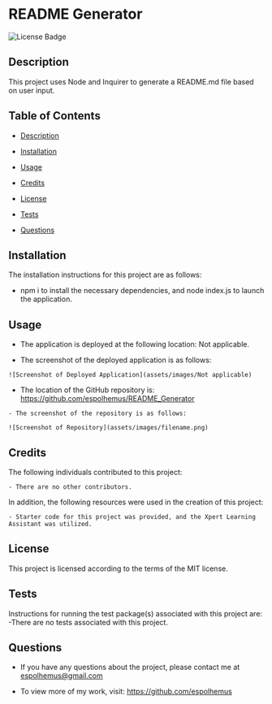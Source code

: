 # README Generator
 ![License Badge](https://img.shields.io/badge/license-MIT-green)

## Description
 
This project uses Node and Inquirer to generate a README.md file based on user input.
 
## Table of Contents

- [Description](#description)

- [Installation](#installation)

- [Usage](#usage)

- [Credits](#credits)

- [License](#license)

- [Tests](#tests)

- [Questions](#questions)

## Installation
  The installation instructions for this project are as follows:
  - npm i to install the necessary dependencies, and node index.js to launch the application.

## Usage

  - The application is deployed at the following location:
   Not applicable.

   - The screenshot of the deployed application is as follows:

    ![Screenshot of Deployed Application](assets/images/Not applicable)

   - The location of the GitHub repository is:
    https://github.com/espolhemus/README_Generator

    - The screenshot of the repository is as follows:

    ![Screenshot of Repository](assets/images/filename.png)

## Credits
  The following individuals contributed to this project:

    - There are no other contributors.

  In addition, the following resources were used in the creation of this project:

    - Starter code for this project was provided, and the Xpert Learning Assistant was utilized.

## License
 This project is licensed according to the terms of the MIT license.

## Tests
 Instructions for running the test package(s) associated with this project are:
 -There are no tests associated with this project.

## Questions

  - If you have any questions about the project, please contact me at espolhemus@gmail.com

  - To view more of my work, visit: https://github.com/espolhemus
